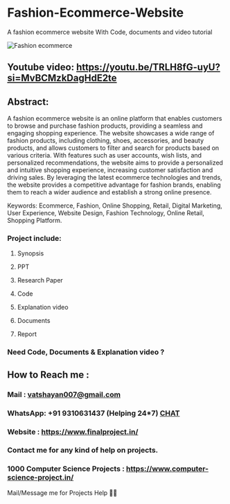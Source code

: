 # Fashion-Ecommerce-Website
A fashion ecommerce website With Code, documents and video tutorial

![Fashion ecommerce](https://github.com/user-attachments/assets/a076245a-fc7f-45e8-98d1-6805642f0a65)

## Youtube video: https://youtu.be/TRLH8fG-uyU?si=MvBCMzkDagHdE2te

## Abstract:
A fashion ecommerce website is an online platform that enables customers to browse and purchase fashion products, providing a seamless and engaging shopping experience. The website showcases a wide range of fashion products, including clothing, shoes, accessories, and beauty products, and allows customers to filter and search for products based on various criteria. With features such as user accounts, wish lists, and personalized recommendations, the website aims to provide a personalized and intuitive shopping experience, increasing customer satisfaction and driving sales. By leveraging the latest ecommerce technologies and trends, the website provides a competitive advantage for fashion brands, enabling them to reach a wider audience and establish a strong online presence.

Keywords: Ecommerce, Fashion, Online Shopping, Retail, Digital Marketing, User Experience, Website Design, Fashion Technology, Online Retail, Shopping Platform.

### Project include: 

1. Synopsis

2. PPT

3. Research Paper


4. Code

5. Explanation video

6. Documents

7. Report


### Need Code, Documents & Explanation video ? 

## How to Reach me :

### Mail : vatshayan007@gmail.com 

### WhatsApp: +91 9310631437 (Helping 24*7) **[CHAT](https://wa.me/message/CHWN2AHCPMAZK1)** 

### Website : https://www.finalproject.in/

### Contact me for any kind of help on projects.
### 1000 Computer Science Projects : https://www.computer-science-project.in/


Mail/Message me for Projects Help 🙏🏻
